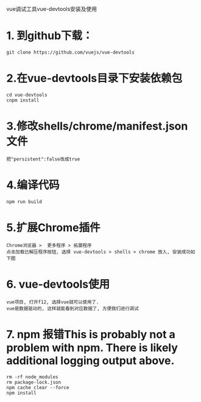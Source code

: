 vue调试工具vue-devtools安装及使用
# 1. 到github下载：
	git clone https://github.com/vuejs/vue-devtools
# 2.在vue-devtools目录下安装依赖包
	cd vue-devtools
	cnpm install
# 3.修改shells/chrome/manifest.json文件
	把"persistent":false改成true
# 4.编译代码
	npm run build
# 5.扩展Chrome插件
	Chrome浏览器 >  更多程序 > 拓展程序 
	点击加载已解压程序按钮, 选择 vue-devtools > shells > chrome 放入, 安装成功如下图
# 6. vue-devtools使用
	vue项目, 打开f12, 选择vue就可以使用了.
	vue是数据驱动的, 这样就能看到对应数据了, 方便我们进行调试
# 7. npm 报错This is probably not a problem with npm. There is likely additional logging output above.
	rm -rf node_modules
	rm package-lock.json
	npm cache clear --force
	npm install
